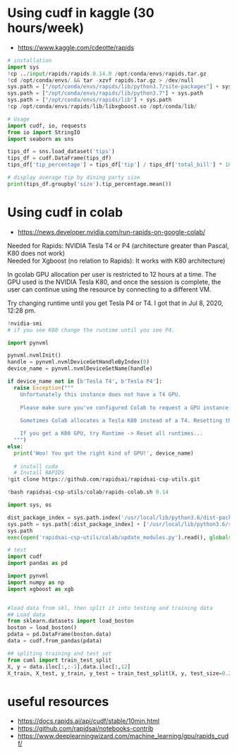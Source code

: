 # Using cudf in kaggle (30 hours/week)
- https://www.kaggle.com/cdeotte/rapids
```python
# installation
import sys
!cp ../input/rapids/rapids.0.14.0 /opt/conda/envs/rapids.tar.gz
!cd /opt/conda/envs/ && tar -xzvf rapids.tar.gz > /dev/null
sys.path = ["/opt/conda/envs/rapids/lib/python3.7/site-packages"] + sys.path
sys.path = ["/opt/conda/envs/rapids/lib/python3.7"] + sys.path
sys.path = ["/opt/conda/envs/rapids/lib"] + sys.path 
!cp /opt/conda/envs/rapids/lib/libxgboost.so /opt/conda/lib/

# Usage
import cudf, io, requests
from io import StringIO
import seaborn as sns

tips_df = sns.load_dataset('tips')
tips_df = cudf.DataFrame(tips_df)
tips_df['tip_percentage'] = tips_df['tip'] / tips_df['total_bill'] * 100

# display average tip by dining party size
print(tips_df.groupby('size').tip_percentage.mean())
```

# Using cudf in colab
- https://news.developer.nvidia.com/run-rapids-on-google-colab/

Needed for Rapids: NVIDIA Tesla T4  or P4 (architecture greater than Pascal, K80 does not work)  
Needed for Xgboost (no relation to Rapids): It works with K80 architecture)  

In gcolab GPU allocation per user is restricted to 12 hours at a time.
The GPU used is the NVIDIA Tesla K80, and once the session is complete,
the user can continue using the resource by connecting to a different VM.

Try changing runtime until you get Tesla P4 or T4. I got that in Jul 8, 2020, 12:28 pm.

```python
!nvidia-smi
# if you see K80 change the runtime until you see P4.

import pynvml

pynvml.nvmlInit()
handle = pynvml.nvmlDeviceGetHandleByIndex(0)
device_name = pynvml.nvmlDeviceGetName(handle)

if device_name not in [b'Tesla T4', b'Tesla P4']:
  raise Exception("""
    Unfortunately this instance does not have a T4 GPU.
    
    Please make sure you've configured Colab to request a GPU instance type.
    
    Sometimes Colab allocates a Tesla K80 instead of a T4. Resetting the instance.

    If you get a K80 GPU, try Runtime -> Reset all runtimes...
  """)
else:
  print('Woo! You got the right kind of GPU!', device_name)
  
  # install cuda
  # Install RAPIDS
!git clone https://github.com/rapidsai/rapidsai-csp-utils.git

!bash rapidsai-csp-utils/colab/rapids-colab.sh 0.14

import sys, os

dist_package_index = sys.path.index('/usr/local/lib/python3.6/dist-packages')
sys.path = sys.path[:dist_package_index] + ['/usr/local/lib/python3.6/site-packages'] + sys.path[dist_package_index:]
sys.path
exec(open('rapidsai-csp-utils/colab/update_modules.py').read(), globals())

# test
import cudf
import pandas as pd

import pynvml
import numpy as np
import xgboost as xgb


#load data from skl, then split it into testing and training data
## Load data
from sklearn.datasets import load_boston
boston = load_boston()
pdata = pd.DataFrame(boston.data)
data = cudf.from_pandas(pdata)

## spliting training and test set
from cuml import train_test_split
X, y = data.iloc[:,:-1],data.iloc[:,12]
X_train, X_test, y_train, y_test = train_test_split(X, y, test_size=0.2, random_state=123)
```

# useful resources
- https://docs.rapids.ai/api/cudf/stable/10min.html
- https://github.com/rapidsai/notebooks-contrib
- https://www.deeplearningwizard.com/machine_learning/gpu/rapids_cudf/
